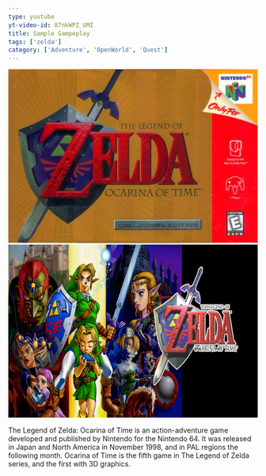 ```yaml
---
type: youtube
yt-video-id: 87nkWPZ_UMI
title: Sample Gampeplay
tags: ['zelda']
category: ['Adventure', 'OpenWorld', 'Quest']
---
```


<html>
    <body>
        <section>
            <div class="row">
                <div class="col">
                    <img class="oot" src="../img/oot/cover.jpg">
                </div>
                <div class="col">
                    <img class="oot" src="../img/oot/cover2.jpg" height= 350>
                </div>
            </div>
        <p>The Legend of Zelda: Ocarina of Time is an action-adventure game developed and published by Nintendo for the Nintendo 64. It was released in Japan and North America in November 1998, and in PAL regions the following month. Ocarina of Time is the fifth game in The Legend of Zelda series, and the first with 3D graphics.</p>
        </section>
        <section>
        <p>
        </section>
    </body>
</html>